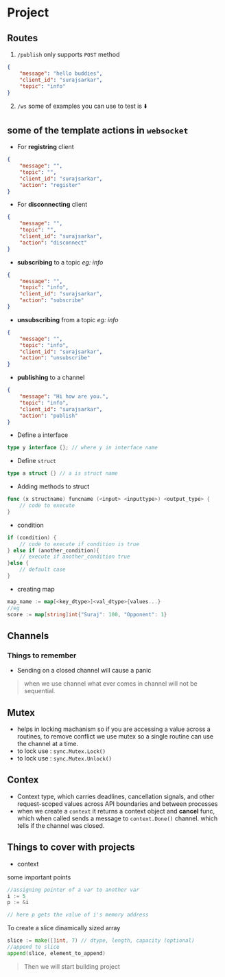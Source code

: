 # Project
## Routes
1. `/publish` only supports `POST` method
```json
{
    "message": "hello buddies",
    "client_id": "surajsarkar",
    "topic": "info"
}
```
2. `/ws` some of examples you can use to test is ⬇️
## some of the template actions in `websocket`

* For **registring** client
```json
{
    "message": "",
    "topic": "",
    "client_id": "surajsarkar",
    "action": "register"
}
```
* For **disconnecting** client 
```json
{
    "message": "",
    "topic": "",
    "client_id": "surajsarkar",
    "action": "disconnect"
}
```
* **subscribing** to a topic *eg: info*
```json
{
    "message": "",
    "topic": "info",
    "client_id": "surajsarkar",
    "action": "subscribe"
}
```
* **unsubscribing** from a topic *eg: info*
```json
{
    "message": "",
    "topic": "info",
    "client_id": "surajsarkar",
    "action": "unsubscribe"
}
```

* **publishing** to a channel
```json
{
    "message": "Hi how are you.",
    "topic": "info",
    "client_id": "surajsarkar",
    "action": "publish"
}
```

* Define a interface
```go
type y interface {}; // where y in interface name
```
* Define `struct`
```go
type a struct {} // a is struct name
```
* Adding methods to struct
```go
func (x structname) funcname (<input> <inputtype>) <output_type> {
    // code to execute
}
```

* condition 
```go 
if (condition) {
    // code to execute if condition is true
} else if (another_condition){
    // execute if another_condition true
}else {
    // default case
}
```

* creating map 
```go
map_name := map[<key_dtype>]<val_dtype>{values...}
//eg
score := map[string]int{"Suraj": 100, "Opponent": 1}
```
## Channels
### Things to remember
* Sending on a closed channel will cause a panic
> when we use channel what ever comes in channel will not be sequential.


## Mutex
* helps in locking machanism so if you are accessing a value across a routines, to remove conflict we use mutex so a single routine can use the channel at a time. 
* to lock use : `sync.Mutex.Lock()`
* to lock use : `sync.Mutex.Unlock()`


## Contex
* Context type, which carries deadlines, cancellation signals, and other request-scoped values across API boundaries and between processes
* when we create a `context` it returns a context object and **cancel** func, which when called sends a message to `context.Done()` channel. which tells if the channel was closed.
## Things to cover with projects
* context


some important points 
```go 
//assigning pointer of a var to another var
i := 5
p := &i

// here p gets the value of i's memory address
```

To create a slice dinamically sized array 
```go 
slice := make([]int, 7) // dtype, length, capacity (optional)
//append to slice 
append(slice, element_to_append)
```
> Then we will start building project
